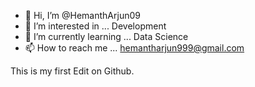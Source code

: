 - 👋 Hi, I’m @HemanthArjun09
- 👀 I’m interested in ... Development
- 🌱 I’m currently learning ... Data Science
- 📫 How to reach me ... hemantharjun999@gmail.com

<!---
HemanthArjun09/HemanthArjun09 is a ✨ special ✨ repository because its `README.md` (this file) appears on your GitHub profile.
You can click the Preview link to take a look at your changes.
--->
This is my first Edit on Github.
